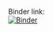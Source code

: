 Binder link:  
[![Binder](https://mybinder.org/badge_logo.svg)](https://mybinder.org/v2/gh/existential-detective/ml-exercises/HEAD)
